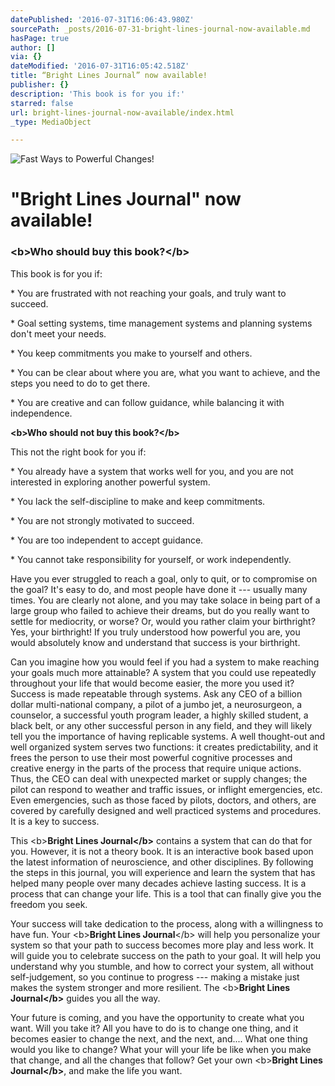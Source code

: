 ```yaml
---
datePublished: '2016-07-31T16:06:43.980Z'
sourcePath: _posts/2016-07-31-bright-lines-journal-now-available.md
hasPage: true
author: []
via: {}
dateModified: '2016-07-31T16:05:42.518Z'
title: “Bright Lines Journal” now available!
publisher: {}
description: 'This book is for you if:'
starred: false
url: bright-lines-journal-now-available/index.html
_type: MediaObject

---
```

![Fast Ways to Powerful Changes!](https://the-grid-user-content.s3-us-west-2.amazonaws.com/72ef7bb6-2b04-43ff-abab-de4e068de8a9.png)

# "Bright Lines Journal" now available!

### **<b\>Who should buy this book?</b\>**

This book is for you if:

\* You are frustrated with not reaching your goals, and truly want to succeed.

\* Goal setting systems, time management systems and planning systems don't meet your needs.

\* You keep commitments you make to yourself and others.

\* You can be clear about where you are, what you want to achieve, and the steps you need to do to get there.

\* You are creative and can follow guidance, while balancing it with independence.

**<b\>Who should not buy this book?</b\>**

This not the right book for you if:

\* You already have a system that works well for you, and you are not interested in exploring another powerful system.

\* You lack the self-discipline to make and keep commitments.

\* You are not strongly motivated to succeed.

\* You are too independent to accept guidance.

\* You cannot take responsibility for yourself, or work independently.

Have you ever struggled to reach a goal, only to quit, or to compromise on the goal? It's easy to do, and most people have done it --- usually many times. You are clearly not alone, and you may take solace in being part of a large group who failed to achieve their dreams, but do you really want to settle for mediocrity, or worse? Or, would you rather claim your birthright? Yes, your birthright! If you truly understood how powerful you are, you would absolutely know and understand that success is your birthright.

Can you imagine how you would feel if you had a system to make reaching your goals much more attainable? A system that you could use repeatedly throughout your life that would become easier, the more you used it? Success is made repeatable through systems. Ask any CEO of a billion dollar multi-national company, a pilot of a jumbo jet, a neurosurgeon, a counselor, a successful youth program leader, a highly skilled student, a black belt, or any other successful person in any field, and they will likely tell you the importance of having replicable systems. A well thought-out and well organized system serves two functions: it creates predictability, and it frees the person to use their most powerful cognitive processes and creative energy in the parts of the process that require unique actions. Thus, the CEO can deal with unexpected market or supply changes; the pilot can respond to weather and traffic issues, or inflight emergencies, etc. Even emergencies, such as those faced by pilots, doctors, and others, are covered by carefully designed and well practiced systems and procedures. It is a key to success.

This <b\>**Bright Lines Journal</b\>** contains a system that can do that for you. However, it is not a theory book. It is an interactive book based upon the latest information of neuroscience, and other disciplines. By following the steps in this journal, you will experience and learn the system that has helped many people over many decades achieve lasting success. It is a process that can change your life. This is a tool that can finally give you the freedom you seek.

Your success will take dedication to the process, along with a willingness to have fun. Your <b\>**Bright Lines Journal**</b\> will help you personalize your system so that your path to success becomes more play and less work. It will guide you to celebrate success on the path to your goal. It will help you understand why you stumble, and how to correct your system, all without self-judgement, so you continue to progress --- making a mistake just makes the system stronger and more resilient. The <b\>**Bright Lines Journal</b\>** guides you all the way.

Your future is coming, and you have the opportunity to create what you want. Will you take it? All you have to do is to change one thing, and it becomes easier to change the next, and the next, and.... What one thing would you like to change? What your will your life be like when you make that change, and all the changes that follow? Get your own <b\>**Bright Lines Journal</b\>**, and make the life you want.